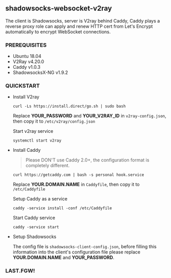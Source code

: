 ﻿## shadowsocks-websocket-v2ray

The client is Shadowsocks, server is V2ray behind Caddy, Caddy plays a reverse proxy role can apply and renew HTTP cert from Let's Encrypt automatically to encrypt WebSocket connections.

### PREREQUISITES

-   Ubuntu 18.04
-   V2Ray v4.20.0
-   Caddy v1.0.3
-   ShadowsocksX-NG v1.9.2

### QUICKSTART

-   Install V2ray
    
    `curl -Ls https://install.direct/go.sh | sudo bash`
    
    Replace  **YOUR_PASSWORD**  and  **YOUR_V2RAY_ID**  in  `v2ray-config.json`, then copy it to  `/etc/v2ray/config.json`
    
    Start v2ray service
    
    `systemctl start v2ray`
    
-   Install Caddy
    
    > Please DON'T use Caddy 2.0+, the configuration format is completely different.
    
    `curl https://getcaddy.com | bash -s personal hook.service`
    
    Replace  **YOUR.DOMAIN.NAME**  in  `Caddyfile`, then copy it to  `/etc/Caddyfile`
    
    Setup Caddy as a service
    
    `caddy -service install -conf /etc/Caddyfile`
    
    Start Caddy service
    
    `caddy -service start`
    
-   Setup Shadowsocks
    
    The config file is  `shadowsocks-client-config.json`, before filling this information into the client's configuration file please replace  **YOUR.DOMAIN.NAME**  and  **YOUR_PASSWORD**.
    

### LAST.FGW!
